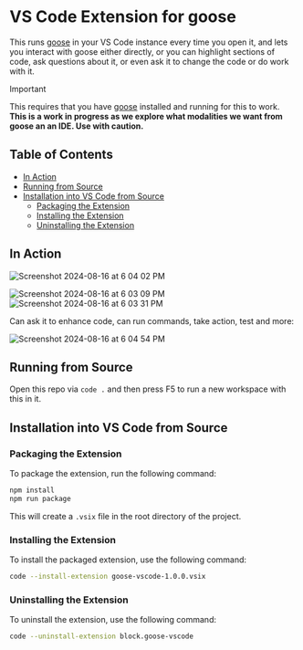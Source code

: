 # VS Code Extension for goose

This runs <a href="https://github.com/square/goose">goose</a> in your VS Code instance every time you open it, and lets you interact with goose either directly, or you can highlight sections of code, ask questions about it, or even ask it to change the code or do work with it.

> [!IMPORTANT]  
> This requires that you have <a href="https://github.com/square/goose">goose</a> installed and running for this to work. 
> **This is a work in progress as we explore what modalities we want from goose an an IDE. Use with caution.**

## Table of Contents

- [In Action](#in-action)
- [Running from Source](#running-from-source)
- [Installation into VS Code from Source](#installation-into-vs-code-from-source)
  - [Packaging the Extension](#packaging-the-extension)
  - [Installing the Extension](#installing-the-extension)
  - [Uninstalling the Extension](#uninstalling-the-extension)

## In Action

![Screenshot 2024-08-16 at 6 04 02 PM](https://github.com/user-attachments/assets/ab25b87b-fb8e-427e-80cd-52569e0c295a)

![Screenshot 2024-08-16 at 6 03 09 PM](https://github.com/user-attachments/assets/f61408bb-e54b-4520-848a-9a1f0f599baa)
![Screenshot 2024-08-16 at 6 03 31 PM](https://github.com/user-attachments/assets/c057df95-eb5c-4ec1-84a1-fd694c47848f)

Can ask it to enhance code, can run commands, take action, test and more:

![Screenshot 2024-08-16 at 6 04 54 PM](https://github.com/user-attachments/assets/1ad84665-186f-4473-8f92-d994ba5fc663)

## Running from Source

Open this repo via `code .` and then press F5 to run a new workspace with this in it. 

## Installation into VS Code from Source

### Packaging the Extension

To package the extension, run the following command:

```sh
npm install 
npm run package
```

This will create a `.vsix` file in the root directory of the project.

### Installing the Extension

To install the packaged extension, use the following command:

```sh
code --install-extension goose-vscode-1.0.0.vsix
```

### Uninstalling the Extension

To uninstall the extension, use the following command:

```sh
code --uninstall-extension block.goose-vscode
```
